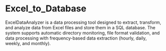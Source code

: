 # Excel_to_Database
ExcelDataAnalyzer is a data processing tool designed to extract, transform, and analyze data from Excel files and store them in a SQL database. The system supports automatic directory monitoring, file format validation, and data processing with frequency-based data extraction (hourly, daily, weekly, and monthly). 
